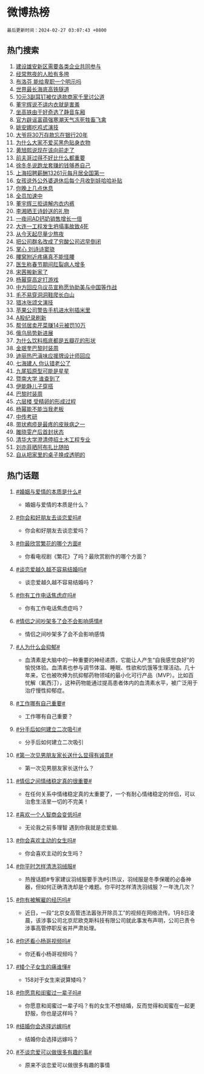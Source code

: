 # 微博热榜

`最后更新时间：2024-02-27 03:07:43 +0800`

## 热门搜索

1. [建设雄安新区需要各类企业共同参与](https://m.weibo.cn/search?containerid=100103type%3D1%26t%3D10%26q%3D%23%E5%BB%BA%E8%AE%BE%E9%9B%84%E5%AE%89%E6%96%B0%E5%8C%BA%E9%9C%80%E8%A6%81%E5%90%84%E7%B1%BB%E4%BC%81%E4%B8%9A%E5%85%B1%E5%90%8C%E5%8F%82%E4%B8%8E%23&stream_entry_id=51&isnewpage=1&extparam=seat%3D1%26stream_entry_id%3D51%26dgr%3D0%26pos%3D0%26c_type%3D51%26q%3D%2523%25E5%25BB%25BA%25E8%25AE%25BE%25E9%259B%2584%25E5%25AE%2589%25E6%2596%25B0%25E5%258C%25BA%25E9%259C%2580%25E8%25A6%2581%25E5%2590%2584%25E7%25B1%25BB%25E4%25BC%2581%25E4%25B8%259A%25E5%2585%25B1%25E5%2590%258C%25E5%258F%2582%25E4%25B8%258E%2523%26filter_type%3Drealtimehot%26cate%3D10103%26display_time%3D1708974461%26pre_seqid%3D17089744619630553953)
1. [经常熬夜的人脸有多垮](https://m.weibo.cn/search?containerid=100103type%3D1%26t%3D10%26q%3D%23%E7%BB%8F%E5%B8%B8%E7%86%AC%E5%A4%9C%E7%9A%84%E4%BA%BA%E8%84%B8%E6%9C%89%E5%A4%9A%E5%9E%AE%23&stream_entry_id=31&isnewpage=1&extparam=seat%3D1%26realpos%3D1%26lcate%3D5001%26dgr%3D0%26q%3D%2523%25E7%25BB%258F%25E5%25B8%25B8%25E7%2586%25AC%25E5%25A4%259C%25E7%259A%2584%25E4%25BA%25BA%25E8%2584%25B8%25E6%259C%2589%25E5%25A4%259A%25E5%259E%25AE%2523%26stream_entry_id%3D31%26flag%3D2%26pos%3D0%26c_type%3D31%26band_rank%3D1%26filter_type%3Drealtimehot%26cate%3D5001%26display_time%3D1708974461%26pre_seqid%3D17089744619630553953)
1. [布洛芬 能给卑职一个明示吗](https://m.weibo.cn/search?containerid=100103type%3D1%26t%3D10%26q%3D%E5%B8%83%E6%B4%9B%E8%8A%AC+%E8%83%BD%E7%BB%99%E5%8D%91%E8%81%8C%E4%B8%80%E4%B8%AA%E6%98%8E%E7%A4%BA%E5%90%97&stream_entry_id=31&isnewpage=1&extparam=seat%3D1%26realpos%3D2%26lcate%3D5001%26dgr%3D0%26q%3D%25E5%25B8%2583%25E6%25B4%259B%25E8%258A%25AC%2520%25E8%2583%25BD%25E7%25BB%2599%25E5%258D%2591%25E8%2581%258C%25E4%25B8%2580%25E4%25B8%25AA%25E6%2598%258E%25E7%25A4%25BA%25E5%2590%2597%26stream_entry_id%3D31%26flag%3D2%26pos%3D1%26c_type%3D31%26band_rank%3D2%26filter_type%3Drealtimehot%26cate%3D5001%26display_time%3D1708974461%26pre_seqid%3D17089744619630553953)
1. [世界最长海底高铁隧道](https://m.weibo.cn/search?containerid=100103type%3D1%26t%3D10%26q%3D%23%E4%B8%96%E7%95%8C%E6%9C%80%E9%95%BF%E6%B5%B7%E5%BA%95%E9%AB%98%E9%93%81%E9%9A%A7%E9%81%93%23&stream_entry_id=31&isnewpage=1&extparam=seat%3D1%26realpos%3D3%26lcate%3D5001%26dgr%3D0%26q%3D%2523%25E4%25B8%2596%25E7%2595%258C%25E6%259C%2580%25E9%2595%25BF%25E6%25B5%25B7%25E5%25BA%2595%25E9%25AB%2598%25E9%2593%2581%25E9%259A%25A7%25E9%2581%2593%2523%26stream_entry_id%3D31%26flag%3D0%26pos%3D2%26c_type%3D31%26band_rank%3D3%26filter_type%3Drealtimehot%26cate%3D5001%26display_time%3D1708974461%26pre_seqid%3D17089744619630553953)
1. [10元3副耳钉被仅退款商家千里讨公道](https://m.weibo.cn/search?containerid=100103type%3D1%26t%3D10%26q%3D%2310%E5%85%833%E5%89%AF%E8%80%B3%E9%92%89%E8%A2%AB%E4%BB%85%E9%80%80%E6%AC%BE%E5%95%86%E5%AE%B6%E5%8D%83%E9%87%8C%E8%AE%A8%E5%85%AC%E9%81%93%23&stream_entry_id=31&isnewpage=1&extparam=seat%3D1%26realpos%3D4%26lcate%3D5001%26dgr%3D0%26q%3D%252310%25E5%2585%25833%25E5%2589%25AF%25E8%2580%25B3%25E9%2592%2589%25E8%25A2%25AB%25E4%25BB%2585%25E9%2580%2580%25E6%25AC%25BE%25E5%2595%2586%25E5%25AE%25B6%25E5%258D%2583%25E9%2587%258C%25E8%25AE%25A8%25E5%2585%25AC%25E9%2581%2593%2523%26stream_entry_id%3D31%26flag%3D2%26pos%3D3%26c_type%3D31%26band_rank%3D4%26filter_type%3Drealtimehot%26cate%3D5001%26display_time%3D1708974461%26pre_seqid%3D17089744619630553953)
1. [董宇辉说不讲内衣就是害羞](https://m.weibo.cn/search?containerid=100103type%3D1%26t%3D10%26q%3D%23%E8%91%A3%E5%AE%87%E8%BE%89%E8%AF%B4%E4%B8%8D%E8%AE%B2%E5%86%85%E8%A1%A3%E5%B0%B1%E6%98%AF%E5%AE%B3%E7%BE%9E%23&stream_entry_id=31&isnewpage=1&extparam=seat%3D1%26realpos%3D5%26lcate%3D5001%26dgr%3D0%26q%3D%2523%25E8%2591%25A3%25E5%25AE%2587%25E8%25BE%2589%25E8%25AF%25B4%25E4%25B8%258D%25E8%25AE%25B2%25E5%2586%2585%25E8%25A1%25A3%25E5%25B0%25B1%25E6%2598%25AF%25E5%25AE%25B3%25E7%25BE%259E%2523%26stream_entry_id%3D31%26flag%3D2%26pos%3D4%26c_type%3D31%26band_rank%3D5%26filter_type%3Drealtimehot%26cate%3D5001%26display_time%3D1708974461%26pre_seqid%3D17089744619630553953)
1. [坐高铁由于好奇选了静音车厢](https://m.weibo.cn/search?containerid=100103type%3D1%26t%3D10%26q%3D%E5%9D%90%E9%AB%98%E9%93%81%E7%94%B1%E4%BA%8E%E5%A5%BD%E5%A5%87%E9%80%89%E4%BA%86%E9%9D%99%E9%9F%B3%E8%BD%A6%E5%8E%A2&stream_entry_id=31&isnewpage=1&extparam=seat%3D1%26realpos%3D6%26lcate%3D5001%26dgr%3D0%26q%3D%25E5%259D%2590%25E9%25AB%2598%25E9%2593%2581%25E7%2594%25B1%25E4%25BA%258E%25E5%25A5%25BD%25E5%25A5%2587%25E9%2580%2589%25E4%25BA%2586%25E9%259D%2599%25E9%259F%25B3%25E8%25BD%25A6%25E5%258E%25A2%26stream_entry_id%3D31%26flag%3D2%26pos%3D5%26c_type%3D31%26band_rank%3D6%26filter_type%3Drealtimehot%26cate%3D5001%26display_time%3D1708974461%26pre_seqid%3D17089744619630553953)
1. [官方辟谣富蕴强寒潮天气冻死牲畜飞禽](https://m.weibo.cn/search?containerid=100103type%3D1%26t%3D10%26q%3D%23%E5%AE%98%E6%96%B9%E8%BE%9F%E8%B0%A3%E5%AF%8C%E8%95%B4%E5%BC%BA%E5%AF%92%E6%BD%AE%E5%A4%A9%E6%B0%94%E5%86%BB%E6%AD%BB%E7%89%B2%E7%95%9C%E9%A3%9E%E7%A6%BD%23&stream_entry_id=31&isnewpage=1&extparam=seat%3D1%26lcate%3D5001%26dgr%3D0%26q%3D%2523%25E5%25AE%2598%25E6%2596%25B9%25E8%25BE%259F%25E8%25B0%25A3%25E5%25AF%258C%25E8%2595%25B4%25E5%25BC%25BA%25E5%25AF%2592%25E6%25BD%25AE%25E5%25A4%25A9%25E6%25B0%2594%25E5%2586%25BB%25E6%25AD%25BB%25E7%2589%25B2%25E7%2595%259C%25E9%25A3%259E%25E7%25A6%25BD%2523%26stream_entry_id%3D31%26adid%3D224079%26band_rank%3D7%26pos%3D6%26c_type%3D31%26is_ad_pos%3D1%26filter_type%3Drealtimehot%26cate%3D5001%26display_time%3D1708974461%26pre_seqid%3D17089744619630553953)
1. [姚安娜吃鸡式演技](https://m.weibo.cn/search?containerid=100103type%3D1%26t%3D10%26q%3D%E5%A7%9A%E5%AE%89%E5%A8%9C%E5%90%83%E9%B8%A1%E5%BC%8F%E6%BC%94%E6%8A%80&stream_entry_id=31&isnewpage=1&extparam=seat%3D1%26realpos%3D7%26lcate%3D5001%26dgr%3D0%26q%3D%25E5%25A7%259A%25E5%25AE%2589%25E5%25A8%259C%25E5%2590%2583%25E9%25B8%25A1%25E5%25BC%258F%25E6%25BC%2594%25E6%258A%2580%26stream_entry_id%3D31%26flag%3D2%26pos%3D7%26c_type%3D31%26band_rank%3D7%26filter_type%3Drealtimehot%26cate%3D5001%26display_time%3D1708974461%26pre_seqid%3D17089744619630553953)
1. [大爷将30万存款忘在银行20年](https://m.weibo.cn/search?containerid=100103type%3D1%26t%3D10%26q%3D%23%E5%A4%A7%E7%88%B7%E5%B0%8630%E4%B8%87%E5%AD%98%E6%AC%BE%E5%BF%98%E5%9C%A8%E9%93%B6%E8%A1%8C20%E5%B9%B4%23&stream_entry_id=31&isnewpage=1&extparam=seat%3D1%26realpos%3D8%26lcate%3D5001%26dgr%3D0%26q%3D%2523%25E5%25A4%25A7%25E7%2588%25B7%25E5%25B0%258630%25E4%25B8%2587%25E5%25AD%2598%25E6%25AC%25BE%25E5%25BF%2598%25E5%259C%25A8%25E9%2593%25B6%25E8%25A1%258C20%25E5%25B9%25B4%2523%26stream_entry_id%3D31%26flag%3D2%26pos%3D8%26c_type%3D31%26band_rank%3D8%26filter_type%3Drealtimehot%26cate%3D5001%26display_time%3D1708974461%26pre_seqid%3D17089744619630553953)
1. [为什么大家不爱买黑色贴身衣物](https://m.weibo.cn/search?containerid=100103type%3D1%26t%3D10%26q%3D%23%E4%B8%BA%E4%BB%80%E4%B9%88%E5%A4%A7%E5%AE%B6%E4%B8%8D%E7%88%B1%E4%B9%B0%E9%BB%91%E8%89%B2%E8%B4%B4%E8%BA%AB%E8%A1%A3%E7%89%A9%23&stream_entry_id=31&isnewpage=1&extparam=seat%3D1%26realpos%3D9%26lcate%3D5001%26dgr%3D0%26q%3D%2523%25E4%25B8%25BA%25E4%25BB%2580%25E4%25B9%2588%25E5%25A4%25A7%25E5%25AE%25B6%25E4%25B8%258D%25E7%2588%25B1%25E4%25B9%25B0%25E9%25BB%2591%25E8%2589%25B2%25E8%25B4%25B4%25E8%25BA%25AB%25E8%25A1%25A3%25E7%2589%25A9%2523%26stream_entry_id%3D31%26flag%3D2%26pos%3D9%26c_type%3D31%26band_rank%3D9%26filter_type%3Drealtimehot%26cate%3D5001%26display_time%3D1708974461%26pre_seqid%3D17089744619630553953)
1. [黄旭熙说现在该向前走了](https://m.weibo.cn/search?containerid=100103type%3D1%26t%3D10%26q%3D%23%E9%BB%84%E6%97%AD%E7%86%99%E8%AF%B4%E7%8E%B0%E5%9C%A8%E8%AF%A5%E5%90%91%E5%89%8D%E8%B5%B0%E4%BA%86%23&stream_entry_id=31&isnewpage=1&extparam=seat%3D1%26realpos%3D10%26lcate%3D5001%26dgr%3D0%26q%3D%2523%25E9%25BB%2584%25E6%2597%25AD%25E7%2586%2599%25E8%25AF%25B4%25E7%258E%25B0%25E5%259C%25A8%25E8%25AF%25A5%25E5%2590%2591%25E5%2589%258D%25E8%25B5%25B0%25E4%25BA%2586%2523%26stream_entry_id%3D31%26flag%3D1%26pos%3D10%26c_type%3D31%26band_rank%3D10%26filter_type%3Drealtimehot%26cate%3D5001%26display_time%3D1708974461%26pre_seqid%3D17089744619630553953)
1. [前夫哥过得不好比什么都重要](https://m.weibo.cn/search?containerid=100103type%3D1%26t%3D10%26q%3D%E5%89%8D%E5%A4%AB%E5%93%A5%E8%BF%87%E5%BE%97%E4%B8%8D%E5%A5%BD%E6%AF%94%E4%BB%80%E4%B9%88%E9%83%BD%E9%87%8D%E8%A6%81&stream_entry_id=31&isnewpage=1&extparam=seat%3D1%26realpos%3D11%26lcate%3D5001%26dgr%3D0%26q%3D%25E5%2589%258D%25E5%25A4%25AB%25E5%2593%25A5%25E8%25BF%2587%25E5%25BE%2597%25E4%25B8%258D%25E5%25A5%25BD%25E6%25AF%2594%25E4%25BB%2580%25E4%25B9%2588%25E9%2583%25BD%25E9%2587%258D%25E8%25A6%2581%26stream_entry_id%3D31%26flag%3D2%26pos%3D11%26c_type%3D31%26band_rank%3D11%26filter_type%3Drealtimehot%26cate%3D5001%26display_time%3D1708974461%26pre_seqid%3D17089744619630553953)
1. [徐冬冬说跑龙套赚的钱够养自己](https://m.weibo.cn/search?containerid=100103type%3D1%26t%3D10%26q%3D%23%E5%BE%90%E5%86%AC%E5%86%AC%E8%AF%B4%E8%B7%91%E9%BE%99%E5%A5%97%E8%B5%9A%E7%9A%84%E9%92%B1%E5%A4%9F%E5%85%BB%E8%87%AA%E5%B7%B1%23&stream_entry_id=31&isnewpage=1&extparam=seat%3D1%26realpos%3D12%26lcate%3D5001%26dgr%3D0%26q%3D%2523%25E5%25BE%2590%25E5%2586%25AC%25E5%2586%25AC%25E8%25AF%25B4%25E8%25B7%2591%25E9%25BE%2599%25E5%25A5%2597%25E8%25B5%259A%25E7%259A%2584%25E9%2592%25B1%25E5%25A4%259F%25E5%2585%25BB%25E8%2587%25AA%25E5%25B7%25B1%2523%26stream_entry_id%3D31%26flag%3D2%26pos%3D12%26c_type%3D31%26band_rank%3D12%26filter_type%3Drealtimehot%26cate%3D5001%26display_time%3D1708974461%26pre_seqid%3D17089744619630553953)
1. [上海招聘薪酬13261元每月居全国第一](https://m.weibo.cn/search?containerid=100103type%3D1%26t%3D10%26q%3D%23%E4%B8%8A%E6%B5%B7%E6%8B%9B%E8%81%98%E8%96%AA%E9%85%AC13261%E5%85%83%E6%AF%8F%E6%9C%88%E5%B1%85%E5%85%A8%E5%9B%BD%E7%AC%AC%E4%B8%80%23&stream_entry_id=31&isnewpage=1&extparam=seat%3D1%26realpos%3D13%26lcate%3D5001%26dgr%3D0%26q%3D%2523%25E4%25B8%258A%25E6%25B5%25B7%25E6%258B%259B%25E8%2581%2598%25E8%2596%25AA%25E9%2585%25AC13261%25E5%2585%2583%25E6%25AF%258F%25E6%259C%2588%25E5%25B1%2585%25E5%2585%25A8%25E5%259B%25BD%25E7%25AC%25AC%25E4%25B8%2580%2523%26stream_entry_id%3D31%26flag%3D2%26pos%3D13%26c_type%3D31%26band_rank%3D13%26filter_type%3Drealtimehot%26cate%3D5001%26display_time%3D1708974461%26pre_seqid%3D17089744619630553953)
1. [女孩说外公外婆退休后每个月收到娃哈哈补贴](https://m.weibo.cn/search?containerid=100103type%3D1%26t%3D10%26q%3D%23%E5%A5%B3%E5%AD%A9%E8%AF%B4%E5%A4%96%E5%85%AC%E5%A4%96%E5%A9%86%E9%80%80%E4%BC%91%E5%90%8E%E6%AF%8F%E4%B8%AA%E6%9C%88%E6%94%B6%E5%88%B0%E5%A8%83%E5%93%88%E5%93%88%E8%A1%A5%E8%B4%B4%23&stream_entry_id=31&isnewpage=1&extparam=seat%3D1%26realpos%3D14%26lcate%3D5001%26dgr%3D0%26q%3D%2523%25E5%25A5%25B3%25E5%25AD%25A9%25E8%25AF%25B4%25E5%25A4%2596%25E5%2585%25AC%25E5%25A4%2596%25E5%25A9%2586%25E9%2580%2580%25E4%25BC%2591%25E5%2590%258E%25E6%25AF%258F%25E4%25B8%25AA%25E6%259C%2588%25E6%2594%25B6%25E5%2588%25B0%25E5%25A8%2583%25E5%2593%2588%25E5%2593%2588%25E8%25A1%25A5%25E8%25B4%25B4%2523%26stream_entry_id%3D31%26flag%3D32768%26pos%3D14%26c_type%3D31%26band_rank%3D14%26filter_type%3Drealtimehot%26cate%3D5001%26display_time%3D1708974461%26pre_seqid%3D17089744619630553953)
1. [你晚上几点休息](https://m.weibo.cn/search?containerid=100103type%3D1%26t%3D10%26q%3D%23%E4%BD%A0%E6%99%9A%E4%B8%8A%E5%87%A0%E7%82%B9%E4%BC%91%E6%81%AF%23&stream_entry_id=31&isnewpage=1&extparam=seat%3D1%26realpos%3D15%26lcate%3D5001%26dgr%3D0%26q%3D%2523%25E4%25BD%25A0%25E6%2599%259A%25E4%25B8%258A%25E5%2587%25A0%25E7%2582%25B9%25E4%25BC%2591%25E6%2581%25AF%2523%26stream_entry_id%3D31%26flag%3D0%26pos%3D15%26c_type%3D31%26band_rank%3D15%26filter_type%3Drealtimehot%26cate%3D5001%26display_time%3D1708974461%26pre_seqid%3D17089744619630553953)
1. [全员加速中](https://m.weibo.cn/search?containerid=100103type%3D1%26t%3D10%26q%3D%E5%85%A8%E5%91%98%E5%8A%A0%E9%80%9F%E4%B8%AD&stream_entry_id=31&isnewpage=1&extparam=seat%3D1%26realpos%3D16%26lcate%3D5001%26dgr%3D0%26q%3D%25E5%2585%25A8%25E5%2591%2598%25E5%258A%25A0%25E9%2580%259F%25E4%25B8%25AD%26stream_entry_id%3D31%26flag%3D0%26pos%3D16%26c_type%3D31%26band_rank%3D16%26filter_type%3Drealtimehot%26cate%3D5001%26display_time%3D1708974461%26pre_seqid%3D17089744619630553953)
1. [董宇辉三拒讲解内衣内裤](https://m.weibo.cn/search?containerid=100103type%3D1%26t%3D10%26q%3D%23%E8%91%A3%E5%AE%87%E8%BE%89%E4%B8%89%E6%8B%92%E8%AE%B2%E8%A7%A3%E5%86%85%E8%A1%A3%E5%86%85%E8%A3%A4%23&stream_entry_id=31&isnewpage=1&extparam=seat%3D1%26realpos%3D17%26lcate%3D5001%26dgr%3D0%26q%3D%2523%25E8%2591%25A3%25E5%25AE%2587%25E8%25BE%2589%25E4%25B8%2589%25E6%258B%2592%25E8%25AE%25B2%25E8%25A7%25A3%25E5%2586%2585%25E8%25A1%25A3%25E5%2586%2585%25E8%25A3%25A4%2523%26stream_entry_id%3D31%26flag%3D0%26pos%3D17%26c_type%3D31%26band_rank%3D17%26filter_type%3Drealtimehot%26cate%3D5001%26display_time%3D1708974461%26pre_seqid%3D17089744619630553953)
1. [李湘晒王诗龄送的礼物](https://m.weibo.cn/search?containerid=100103type%3D1%26t%3D10%26q%3D%23%E6%9D%8E%E6%B9%98%E6%99%92%E7%8E%8B%E8%AF%97%E9%BE%84%E9%80%81%E7%9A%84%E7%A4%BC%E7%89%A9%23&stream_entry_id=31&isnewpage=1&extparam=seat%3D1%26realpos%3D18%26lcate%3D5001%26dgr%3D0%26q%3D%2523%25E6%259D%258E%25E6%25B9%2598%25E6%2599%2592%25E7%258E%258B%25E8%25AF%2597%25E9%25BE%2584%25E9%2580%2581%25E7%259A%2584%25E7%25A4%25BC%25E7%2589%25A9%2523%26stream_entry_id%3D31%26flag%3D2%26pos%3D18%26c_type%3D31%26band_rank%3D18%26filter_type%3Drealtimehot%26cate%3D5001%26display_time%3D1708974461%26pre_seqid%3D17089744619630553953)
1. [一夜间AD钙奶销售增长一倍](https://m.weibo.cn/search?containerid=100103type%3D1%26t%3D10%26q%3D%23%E4%B8%80%E5%A4%9C%E9%97%B4AD%E9%92%99%E5%A5%B6%E9%94%80%E5%94%AE%E5%A2%9E%E9%95%BF%E4%B8%80%E5%80%8D%23&stream_entry_id=31&isnewpage=1&extparam=seat%3D1%26realpos%3D19%26lcate%3D5001%26dgr%3D0%26q%3D%2523%25E4%25B8%2580%25E5%25A4%259C%25E9%2597%25B4AD%25E9%2592%2599%25E5%25A5%25B6%25E9%2594%2580%25E5%2594%25AE%25E5%25A2%259E%25E9%2595%25BF%25E4%25B8%2580%25E5%2580%258D%2523%26stream_entry_id%3D31%26flag%3D0%26pos%3D19%26c_type%3D31%26band_rank%3D19%26filter_type%3Drealtimehot%26cate%3D5001%26display_time%3D1708974461%26pre_seqid%3D17089744619630553953)
1. [大连一工程发生坍塌事故致4死](https://m.weibo.cn/search?containerid=100103type%3D1%26t%3D10%26q%3D%23%E5%A4%A7%E8%BF%9E%E4%B8%80%E5%B7%A5%E7%A8%8B%E5%8F%91%E7%94%9F%E5%9D%8D%E5%A1%8C%E4%BA%8B%E6%95%85%E8%87%B44%E6%AD%BB%23&stream_entry_id=31&isnewpage=1&extparam=seat%3D1%26realpos%3D20%26lcate%3D5001%26dgr%3D0%26q%3D%2523%25E5%25A4%25A7%25E8%25BF%259E%25E4%25B8%2580%25E5%25B7%25A5%25E7%25A8%258B%25E5%258F%2591%25E7%2594%259F%25E5%259D%258D%25E5%25A1%258C%25E4%25BA%258B%25E6%2595%2585%25E8%2587%25B44%25E6%25AD%25BB%2523%26stream_entry_id%3D31%26flag%3D0%26pos%3D20%26c_type%3D31%26band_rank%3D20%26filter_type%3Drealtimehot%26cate%3D5001%26display_time%3D1708974461%26pre_seqid%3D17089744619630553953)
1. [从今天起尽量少熬夜](https://m.weibo.cn/search?containerid=100103type%3D1%26t%3D10%26q%3D%23%E4%BB%8E%E4%BB%8A%E5%A4%A9%E8%B5%B7%E5%B0%BD%E9%87%8F%E5%B0%91%E7%86%AC%E5%A4%9C%23&stream_entry_id=31&isnewpage=1&extparam=seat%3D1%26realpos%3D21%26lcate%3D5001%26dgr%3D0%26q%3D%2523%25E4%25BB%258E%25E4%25BB%258A%25E5%25A4%25A9%25E8%25B5%25B7%25E5%25B0%25BD%25E9%2587%258F%25E5%25B0%2591%25E7%2586%25AC%25E5%25A4%259C%2523%26stream_entry_id%3D31%26flag%3D0%26pos%3D21%26c_type%3D31%26band_rank%3D21%26filter_type%3Drealtimehot%26cate%3D5001%26display_time%3D1708974461%26pre_seqid%3D17089744619630553953)
1. [把公司群名改成了穷酸公司迟早倒闭](https://m.weibo.cn/search?containerid=100103type%3D1%26t%3D10%26q%3D%E6%8A%8A%E5%85%AC%E5%8F%B8%E7%BE%A4%E5%90%8D%E6%94%B9%E6%88%90%E4%BA%86%E7%A9%B7%E9%85%B8%E5%85%AC%E5%8F%B8%E8%BF%9F%E6%97%A9%E5%80%92%E9%97%AD&stream_entry_id=31&isnewpage=1&extparam=seat%3D1%26realpos%3D22%26lcate%3D5001%26dgr%3D0%26q%3D%25E6%258A%258A%25E5%2585%25AC%25E5%258F%25B8%25E7%25BE%25A4%25E5%2590%258D%25E6%2594%25B9%25E6%2588%2590%25E4%25BA%2586%25E7%25A9%25B7%25E9%2585%25B8%25E5%2585%25AC%25E5%258F%25B8%25E8%25BF%259F%25E6%2597%25A9%25E5%2580%2592%25E9%2597%25AD%26stream_entry_id%3D31%26flag%3D0%26pos%3D22%26c_type%3D31%26band_rank%3D22%26filter_type%3Drealtimehot%26cate%3D5001%26display_time%3D1708974461%26pre_seqid%3D17089744619630553953)
1. [掌心 刘诗诗窦骁](https://m.weibo.cn/search?containerid=100103type%3D1%26t%3D10%26q%3D%E6%8E%8C%E5%BF%83+%E5%88%98%E8%AF%97%E8%AF%97%E7%AA%A6%E9%AA%81&stream_entry_id=31&isnewpage=1&extparam=seat%3D1%26realpos%3D23%26lcate%3D5001%26dgr%3D0%26q%3D%25E6%258E%258C%25E5%25BF%2583%2520%25E5%2588%2598%25E8%25AF%2597%25E8%25AF%2597%25E7%25AA%25A6%25E9%25AA%2581%26stream_entry_id%3D31%26flag%3D0%26pos%3D23%26c_type%3D31%26band_rank%3D23%26filter_type%3Drealtimehot%26cate%3D5001%26display_time%3D1708974461%26pre_seqid%3D17089744619630553953)
1. [腰窝附近疼痛真不能怪腰](https://m.weibo.cn/search?containerid=100103type%3D1%26t%3D10%26q%3D%23%E8%85%B0%E7%AA%9D%E9%99%84%E8%BF%91%E7%96%BC%E7%97%9B%E7%9C%9F%E4%B8%8D%E8%83%BD%E6%80%AA%E8%85%B0%23&stream_entry_id=31&isnewpage=1&extparam=seat%3D1%26realpos%3D24%26lcate%3D5001%26dgr%3D0%26q%3D%2523%25E8%2585%25B0%25E7%25AA%259D%25E9%2599%2584%25E8%25BF%2591%25E7%2596%25BC%25E7%2597%259B%25E7%259C%259F%25E4%25B8%258D%25E8%2583%25BD%25E6%2580%25AA%25E8%2585%25B0%2523%26stream_entry_id%3D31%26flag%3D0%26pos%3D24%26c_type%3D31%26band_rank%3D24%26filter_type%3Drealtimehot%26cate%3D5001%26display_time%3D1708974461%26pre_seqid%3D17089744619630553953)
1. [医生称春节期间肛裂病人增多](https://m.weibo.cn/search?containerid=100103type%3D1%26t%3D10%26q%3D%23%E5%8C%BB%E7%94%9F%E7%A7%B0%E6%98%A5%E8%8A%82%E6%9C%9F%E9%97%B4%E8%82%9B%E8%A3%82%E7%97%85%E4%BA%BA%E5%A2%9E%E5%A4%9A%23&stream_entry_id=31&isnewpage=1&extparam=seat%3D1%26realpos%3D25%26lcate%3D5001%26dgr%3D0%26q%3D%2523%25E5%258C%25BB%25E7%2594%259F%25E7%25A7%25B0%25E6%2598%25A5%25E8%258A%2582%25E6%259C%259F%25E9%2597%25B4%25E8%2582%259B%25E8%25A3%2582%25E7%2597%2585%25E4%25BA%25BA%25E5%25A2%259E%25E5%25A4%259A%2523%26stream_entry_id%3D31%26flag%3D0%26pos%3D25%26c_type%3D31%26band_rank%3D25%26filter_type%3Drealtimehot%26cate%3D5001%26display_time%3D1708974461%26pre_seqid%3D17089744619630553953)
1. [宋茜搬新家了](https://m.weibo.cn/search?containerid=100103type%3D1%26t%3D10%26q%3D%23%E5%AE%8B%E8%8C%9C%E6%90%AC%E6%96%B0%E5%AE%B6%E4%BA%86%23&stream_entry_id=31&isnewpage=1&extparam=seat%3D1%26realpos%3D26%26lcate%3D5001%26dgr%3D0%26q%3D%2523%25E5%25AE%258B%25E8%258C%259C%25E6%2590%25AC%25E6%2596%25B0%25E5%25AE%25B6%25E4%25BA%2586%2523%26stream_entry_id%3D31%26flag%3D0%26pos%3D26%26c_type%3D31%26band_rank%3D26%26filter_type%3Drealtimehot%26cate%3D5001%26display_time%3D1708974461%26pre_seqid%3D17089744619630553953)
1. [杨幂穿高定打游戏](https://m.weibo.cn/search?containerid=100103type%3D1%26t%3D10%26q%3D%23%E6%9D%A8%E5%B9%82%E7%A9%BF%E9%AB%98%E5%AE%9A%E6%89%93%E6%B8%B8%E6%88%8F%23&stream_entry_id=31&isnewpage=1&extparam=seat%3D1%26realpos%3D27%26lcate%3D5001%26dgr%3D0%26q%3D%2523%25E6%259D%25A8%25E5%25B9%2582%25E7%25A9%25BF%25E9%25AB%2598%25E5%25AE%259A%25E6%2589%2593%25E6%25B8%25B8%25E6%2588%258F%2523%26stream_entry_id%3D31%26flag%3D0%26pos%3D27%26c_type%3D31%26band_rank%3D27%26filter_type%3Drealtimehot%26cate%3D5001%26display_time%3D1708974461%26pre_seqid%3D17089744619630553953)
1. [中方回应乌议员宣称愿协助美与中国等作战](https://m.weibo.cn/search?containerid=100103type%3D1%26t%3D10%26q%3D%23%E4%B8%AD%E6%96%B9%E5%9B%9E%E5%BA%94%E4%B9%8C%E8%AE%AE%E5%91%98%E5%AE%A3%E7%A7%B0%E6%84%BF%E5%8D%8F%E5%8A%A9%E7%BE%8E%E4%B8%8E%E4%B8%AD%E5%9B%BD%E7%AD%89%E4%BD%9C%E6%88%98%23&stream_entry_id=31&isnewpage=1&extparam=seat%3D1%26realpos%3D28%26lcate%3D5001%26dgr%3D0%26q%3D%2523%25E4%25B8%25AD%25E6%2596%25B9%25E5%259B%259E%25E5%25BA%2594%25E4%25B9%258C%25E8%25AE%25AE%25E5%2591%2598%25E5%25AE%25A3%25E7%25A7%25B0%25E6%2584%25BF%25E5%258D%258F%25E5%258A%25A9%25E7%25BE%258E%25E4%25B8%258E%25E4%25B8%25AD%25E5%259B%25BD%25E7%25AD%2589%25E4%25BD%259C%25E6%2588%2598%2523%26stream_entry_id%3D31%26flag%3D0%26pos%3D28%26c_type%3D31%26band_rank%3D28%26filter_type%3Drealtimehot%26cate%3D5001%26display_time%3D1708974461%26pre_seqid%3D17089744619630553953)
1. [毛不易穿洞洞鞋爬长白山](https://m.weibo.cn/search?containerid=100103type%3D1%26t%3D10%26q%3D%23%E6%AF%9B%E4%B8%8D%E6%98%93%E7%A9%BF%E6%B4%9E%E6%B4%9E%E9%9E%8B%E7%88%AC%E9%95%BF%E7%99%BD%E5%B1%B1%23&stream_entry_id=31&isnewpage=1&extparam=seat%3D1%26realpos%3D29%26lcate%3D5001%26dgr%3D0%26q%3D%2523%25E6%25AF%259B%25E4%25B8%258D%25E6%2598%2593%25E7%25A9%25BF%25E6%25B4%259E%25E6%25B4%259E%25E9%259E%258B%25E7%2588%25AC%25E9%2595%25BF%25E7%2599%25BD%25E5%25B1%25B1%2523%26stream_entry_id%3D31%26flag%3D0%26pos%3D29%26c_type%3D31%26band_rank%3D29%26filter_type%3Drealtimehot%26cate%3D5001%26display_time%3D1708974461%26pre_seqid%3D17089744619630553953)
1. [猎冰张颂文演技](https://m.weibo.cn/search?containerid=100103type%3D1%26t%3D10%26q%3D%E7%8C%8E%E5%86%B0%E5%BC%A0%E9%A2%82%E6%96%87%E6%BC%94%E6%8A%80&stream_entry_id=31&isnewpage=1&extparam=seat%3D1%26realpos%3D30%26lcate%3D5001%26dgr%3D0%26q%3D%25E7%258C%258E%25E5%2586%25B0%25E5%25BC%25A0%25E9%25A2%2582%25E6%2596%2587%25E6%25BC%2594%25E6%258A%2580%26stream_entry_id%3D31%26flag%3D0%26pos%3D30%26c_type%3D31%26band_rank%3D30%26filter_type%3Drealtimehot%26cate%3D5001%26display_time%3D1708974461%26pre_seqid%3D17089744619630553953)
1. [苹果公司警告手机进水别插米里](https://m.weibo.cn/search?containerid=100103type%3D1%26t%3D10%26q%3D%23%E8%8B%B9%E6%9E%9C%E5%85%AC%E5%8F%B8%E8%AD%A6%E5%91%8A%E6%89%8B%E6%9C%BA%E8%BF%9B%E6%B0%B4%E5%88%AB%E6%8F%92%E7%B1%B3%E9%87%8C%23&stream_entry_id=31&isnewpage=1&extparam=seat%3D1%26realpos%3D31%26lcate%3D5001%26dgr%3D0%26q%3D%2523%25E8%258B%25B9%25E6%259E%259C%25E5%2585%25AC%25E5%258F%25B8%25E8%25AD%25A6%25E5%2591%258A%25E6%2589%258B%25E6%259C%25BA%25E8%25BF%259B%25E6%25B0%25B4%25E5%2588%25AB%25E6%258F%2592%25E7%25B1%25B3%25E9%2587%258C%2523%26stream_entry_id%3D31%26flag%3D0%26pos%3D31%26c_type%3D31%26band_rank%3D31%26filter_type%3Drealtimehot%26cate%3D5001%26display_time%3D1708974461%26pre_seqid%3D17089744619630553953)
1. [A股纪录刷新](https://m.weibo.cn/search?containerid=100103type%3D1%26t%3D10%26q%3D%23A%E8%82%A1%E7%BA%AA%E5%BD%95%E5%88%B7%E6%96%B0%23&stream_entry_id=31&isnewpage=1&extparam=seat%3D1%26realpos%3D32%26lcate%3D5001%26dgr%3D0%26q%3D%2523A%25E8%2582%25A1%25E7%25BA%25AA%25E5%25BD%2595%25E5%2588%25B7%25E6%2596%25B0%2523%26stream_entry_id%3D31%26flag%3D0%26pos%3D32%26c_type%3D31%26band_rank%3D32%26filter_type%3Drealtimehot%26cate%3D5001%26display_time%3D1708974461%26pre_seqid%3D17089744619630553953)
1. [帮邻居卖芹菜赚14元被罚10万](https://m.weibo.cn/search?containerid=100103type%3D1%26t%3D10%26q%3D%23%E5%B8%AE%E9%82%BB%E5%B1%85%E5%8D%96%E8%8A%B9%E8%8F%9C%E8%B5%9A14%E5%85%83%E8%A2%AB%E7%BD%9A10%E4%B8%87%23&stream_entry_id=31&isnewpage=1&extparam=seat%3D1%26realpos%3D33%26lcate%3D5001%26dgr%3D0%26q%3D%2523%25E5%25B8%25AE%25E9%2582%25BB%25E5%25B1%2585%25E5%258D%2596%25E8%258A%25B9%25E8%258F%259C%25E8%25B5%259A14%25E5%2585%2583%25E8%25A2%25AB%25E7%25BD%259A10%25E4%25B8%2587%2523%26stream_entry_id%3D31%26flag%3D0%26pos%3D33%26c_type%3D31%26band_rank%3D33%26filter_type%3Drealtimehot%26cate%3D5001%26display_time%3D1708974461%26pre_seqid%3D17089744619630553953)
1. [俄乌局势新进展](https://m.weibo.cn/search?containerid=100103type%3D1%26t%3D10%26q%3D%23%E4%BF%84%E4%B9%8C%E5%B1%80%E5%8A%BF%E6%96%B0%E8%BF%9B%E5%B1%95%23&stream_entry_id=31&isnewpage=1&extparam=seat%3D1%26realpos%3D34%26lcate%3D5001%26dgr%3D0%26q%3D%2523%25E4%25BF%2584%25E4%25B9%258C%25E5%25B1%2580%25E5%258A%25BF%25E6%2596%25B0%25E8%25BF%259B%25E5%25B1%2595%2523%26stream_entry_id%3D31%26flag%3D0%26pos%3D34%26c_type%3D31%26band_rank%3D34%26filter_type%3Drealtimehot%26cate%3D5001%26display_time%3D1708974461%26pre_seqid%3D17089744619630553953)
1. [为什么饮料瓶底都是五瓣花的形状](https://m.weibo.cn/search?containerid=100103type%3D1%26t%3D10%26q%3D%23%E4%B8%BA%E4%BB%80%E4%B9%88%E9%A5%AE%E6%96%99%E7%93%B6%E5%BA%95%E9%83%BD%E6%98%AF%E4%BA%94%E7%93%A3%E8%8A%B1%E7%9A%84%E5%BD%A2%E7%8A%B6%23&stream_entry_id=31&isnewpage=1&extparam=seat%3D1%26realpos%3D35%26lcate%3D5001%26dgr%3D0%26q%3D%2523%25E4%25B8%25BA%25E4%25BB%2580%25E4%25B9%2588%25E9%25A5%25AE%25E6%2596%2599%25E7%2593%25B6%25E5%25BA%2595%25E9%2583%25BD%25E6%2598%25AF%25E4%25BA%2594%25E7%2593%25A3%25E8%258A%25B1%25E7%259A%2584%25E5%25BD%25A2%25E7%258A%25B6%2523%26stream_entry_id%3D31%26flag%3D0%26pos%3D35%26c_type%3D31%26band_rank%3D35%26filter_type%3Drealtimehot%26cate%3D5001%26display_time%3D1708974461%26pre_seqid%3D17089744619630553953)
1. [金珉奎巴黎时装周](https://m.weibo.cn/search?containerid=100103type%3D1%26t%3D10%26q%3D%23%E9%87%91%E7%8F%89%E5%A5%8E%E5%B7%B4%E9%BB%8E%E6%97%B6%E8%A3%85%E5%91%A8%23&stream_entry_id=31&isnewpage=1&extparam=seat%3D1%26realpos%3D36%26lcate%3D5001%26dgr%3D0%26q%3D%2523%25E9%2587%2591%25E7%258F%2589%25E5%25A5%258E%25E5%25B7%25B4%25E9%25BB%258E%25E6%2597%25B6%25E8%25A3%2585%25E5%2591%25A8%2523%26stream_entry_id%3D31%26flag%3D1%26pos%3D36%26c_type%3D31%26band_rank%3D36%26filter_type%3Drealtimehot%26cate%3D5001%26display_time%3D1708974461%26pre_seqid%3D17089744619630553953)
1. [迪丽热巴滇味应援牌设计师回应](https://m.weibo.cn/search?containerid=100103type%3D1%26t%3D10%26q%3D%23%E8%BF%AA%E4%B8%BD%E7%83%AD%E5%B7%B4%E6%BB%87%E5%91%B3%E5%BA%94%E6%8F%B4%E7%89%8C%E8%AE%BE%E8%AE%A1%E5%B8%88%E5%9B%9E%E5%BA%94%23&stream_entry_id=31&isnewpage=1&extparam=seat%3D1%26realpos%3D37%26lcate%3D5001%26dgr%3D0%26q%3D%2523%25E8%25BF%25AA%25E4%25B8%25BD%25E7%2583%25AD%25E5%25B7%25B4%25E6%25BB%2587%25E5%2591%25B3%25E5%25BA%2594%25E6%258F%25B4%25E7%2589%258C%25E8%25AE%25BE%25E8%25AE%25A1%25E5%25B8%2588%25E5%259B%259E%25E5%25BA%2594%2523%26stream_entry_id%3D31%26flag%3D0%26pos%3D37%26c_type%3D31%26band_rank%3D37%26filter_type%3Drealtimehot%26cate%3D5001%26display_time%3D1708974461%26pre_seqid%3D17089744619630553953)
1. [七海建人 你认错老公了](https://m.weibo.cn/search?containerid=100103type%3D1%26t%3D10%26q%3D%E4%B8%83%E6%B5%B7%E5%BB%BA%E4%BA%BA+%E4%BD%A0%E8%AE%A4%E9%94%99%E8%80%81%E5%85%AC%E4%BA%86&stream_entry_id=31&isnewpage=1&extparam=seat%3D1%26realpos%3D38%26lcate%3D5001%26dgr%3D0%26q%3D%25E4%25B8%2583%25E6%25B5%25B7%25E5%25BB%25BA%25E4%25BA%25BA%2520%25E4%25BD%25A0%25E8%25AE%25A4%25E9%2594%2599%25E8%2580%2581%25E5%2585%25AC%25E4%25BA%2586%26stream_entry_id%3D31%26flag%3D0%26pos%3D38%26c_type%3D31%26band_rank%3D38%26filter_type%3Drealtimehot%26cate%3D5001%26display_time%3D1708974461%26pre_seqid%3D17089744619630553953)
1. [九尾狐原型可能是星星](https://m.weibo.cn/search?containerid=100103type%3D1%26t%3D10%26q%3D%23%E4%B9%9D%E5%B0%BE%E7%8B%90%E5%8E%9F%E5%9E%8B%E5%8F%AF%E8%83%BD%E6%98%AF%E6%98%9F%E6%98%9F%23&stream_entry_id=31&isnewpage=1&extparam=seat%3D1%26realpos%3D39%26lcate%3D5001%26dgr%3D0%26q%3D%2523%25E4%25B9%259D%25E5%25B0%25BE%25E7%258B%2590%25E5%258E%259F%25E5%259E%258B%25E5%258F%25AF%25E8%2583%25BD%25E6%2598%25AF%25E6%2598%259F%25E6%2598%259F%2523%26stream_entry_id%3D31%26flag%3D0%26pos%3D39%26c_type%3D31%26band_rank%3D39%26filter_type%3Drealtimehot%26cate%3D5001%26display_time%3D1708974461%26pre_seqid%3D17089744619630553953)
1. [暨南大学 谁查到了](https://m.weibo.cn/search?containerid=100103type%3D1%26t%3D10%26q%3D%E6%9A%A8%E5%8D%97%E5%A4%A7%E5%AD%A6+%E8%B0%81%E6%9F%A5%E5%88%B0%E4%BA%86&stream_entry_id=31&isnewpage=1&extparam=seat%3D1%26realpos%3D40%26lcate%3D5001%26dgr%3D0%26q%3D%25E6%259A%25A8%25E5%258D%2597%25E5%25A4%25A7%25E5%25AD%25A6%2520%25E8%25B0%2581%25E6%259F%25A5%25E5%2588%25B0%25E4%25BA%2586%26stream_entry_id%3D31%26flag%3D0%26pos%3D40%26c_type%3D31%26band_rank%3D40%26filter_type%3Drealtimehot%26cate%3D5001%26display_time%3D1708974461%26pre_seqid%3D17089744619630553953)
1. [伊能静儿子穿搭](https://m.weibo.cn/search?containerid=100103type%3D1%26t%3D10%26q%3D%E4%BC%8A%E8%83%BD%E9%9D%99%E5%84%BF%E5%AD%90%E7%A9%BF%E6%90%AD&stream_entry_id=31&isnewpage=1&extparam=seat%3D1%26realpos%3D41%26lcate%3D5001%26dgr%3D0%26q%3D%25E4%25BC%258A%25E8%2583%25BD%25E9%259D%2599%25E5%2584%25BF%25E5%25AD%2590%25E7%25A9%25BF%25E6%2590%25AD%26stream_entry_id%3D31%26flag%3D1%26pos%3D41%26c_type%3D31%26band_rank%3D41%26filter_type%3Drealtimehot%26cate%3D5001%26display_time%3D1708974461%26pre_seqid%3D17089744619630553953)
1. [巴黎时装周](https://m.weibo.cn/search?containerid=100103type%3D1%26t%3D10%26q%3D%E5%B7%B4%E9%BB%8E%E6%97%B6%E8%A3%85%E5%91%A8&stream_entry_id=31&isnewpage=1&extparam=seat%3D1%26realpos%3D42%26lcate%3D5001%26dgr%3D0%26q%3D%25E5%25B7%25B4%25E9%25BB%258E%25E6%2597%25B6%25E8%25A3%2585%25E5%2591%25A8%26stream_entry_id%3D31%26flag%3D1%26pos%3D42%26c_type%3D31%26band_rank%3D42%26filter_type%3Drealtimehot%26cate%3D5001%26display_time%3D1708974461%26pre_seqid%3D17089744619630553953)
1. [六层楼 受精卵的形成过程](https://m.weibo.cn/search?containerid=100103type%3D1%26t%3D10%26q%3D%E5%85%AD%E5%B1%82%E6%A5%BC+%E5%8F%97%E7%B2%BE%E5%8D%B5%E7%9A%84%E5%BD%A2%E6%88%90%E8%BF%87%E7%A8%8B&stream_entry_id=31&isnewpage=1&extparam=seat%3D1%26realpos%3D43%26lcate%3D5001%26dgr%3D0%26q%3D%25E5%2585%25AD%25E5%25B1%2582%25E6%25A5%25BC%2520%25E5%258F%2597%25E7%25B2%25BE%25E5%258D%25B5%25E7%259A%2584%25E5%25BD%25A2%25E6%2588%2590%25E8%25BF%2587%25E7%25A8%258B%26stream_entry_id%3D31%26flag%3D0%26pos%3D43%26c_type%3D31%26band_rank%3D43%26filter_type%3Drealtimehot%26cate%3D5001%26display_time%3D1708974461%26pre_seqid%3D17089744619630553953)
1. [杨幂能不能当我老板](https://m.weibo.cn/search?containerid=100103type%3D1%26t%3D10%26q%3D%23%E6%9D%A8%E5%B9%82%E8%83%BD%E4%B8%8D%E8%83%BD%E5%BD%93%E6%88%91%E8%80%81%E6%9D%BF%23&stream_entry_id=31&isnewpage=1&extparam=seat%3D1%26realpos%3D44%26lcate%3D5001%26dgr%3D0%26q%3D%2523%25E6%259D%25A8%25E5%25B9%2582%25E8%2583%25BD%25E4%25B8%258D%25E8%2583%25BD%25E5%25BD%2593%25E6%2588%2591%25E8%2580%2581%25E6%259D%25BF%2523%26stream_entry_id%3D31%26flag%3D0%26pos%3D44%26c_type%3D31%26band_rank%3D44%26filter_type%3Drealtimehot%26cate%3D5001%26display_time%3D1708974461%26pre_seqid%3D17089744619630553953)
1. [中传考研](https://m.weibo.cn/search?containerid=100103type%3D1%26t%3D10%26q%3D%E4%B8%AD%E4%BC%A0%E8%80%83%E7%A0%94&stream_entry_id=31&isnewpage=1&extparam=seat%3D1%26realpos%3D45%26lcate%3D5001%26dgr%3D0%26q%3D%25E4%25B8%25AD%25E4%25BC%25A0%25E8%2580%2583%25E7%25A0%2594%26stream_entry_id%3D31%26flag%3D0%26pos%3D45%26c_type%3D31%26band_rank%3D45%26filter_type%3Drealtimehot%26cate%3D5001%26display_time%3D1708974461%26pre_seqid%3D17089744619630553953)
1. [带状疱疹是最疼的皮肤病之一](https://m.weibo.cn/search?containerid=100103type%3D1%26t%3D10%26q%3D%23%E5%B8%A6%E7%8A%B6%E7%96%B1%E7%96%B9%E6%98%AF%E6%9C%80%E7%96%BC%E7%9A%84%E7%9A%AE%E8%82%A4%E7%97%85%E4%B9%8B%E4%B8%80%23&stream_entry_id=31&isnewpage=1&extparam=seat%3D1%26realpos%3D46%26lcate%3D5001%26dgr%3D0%26q%3D%2523%25E5%25B8%25A6%25E7%258A%25B6%25E7%2596%25B1%25E7%2596%25B9%25E6%2598%25AF%25E6%259C%2580%25E7%2596%25BC%25E7%259A%2584%25E7%259A%25AE%25E8%2582%25A4%25E7%2597%2585%25E4%25B9%258B%25E4%25B8%2580%2523%26stream_entry_id%3D31%26flag%3D0%26pos%3D46%26c_type%3D31%26band_rank%3D46%26filter_type%3Drealtimehot%26cate%3D5001%26display_time%3D1708974461%26pre_seqid%3D17089744619630553953)
1. [雎晓雯产后首封状态](https://m.weibo.cn/search?containerid=100103type%3D1%26t%3D10%26q%3D%23%E9%9B%8E%E6%99%93%E9%9B%AF%E4%BA%A7%E5%90%8E%E9%A6%96%E5%B0%81%E7%8A%B6%E6%80%81%23&stream_entry_id=31&isnewpage=1&extparam=seat%3D1%26realpos%3D47%26lcate%3D5001%26dgr%3D0%26q%3D%2523%25E9%259B%258E%25E6%2599%2593%25E9%259B%25AF%25E4%25BA%25A7%25E5%2590%258E%25E9%25A6%2596%25E5%25B0%2581%25E7%258A%25B6%25E6%2580%2581%2523%26stream_entry_id%3D31%26flag%3D0%26pos%3D47%26c_type%3D31%26band_rank%3D47%26filter_type%3Drealtimehot%26cate%3D5001%26display_time%3D1708974461%26pre_seqid%3D17089744619630553953)
1. [清华大学澄清停招土木工程专业](https://m.weibo.cn/search?containerid=100103type%3D1%26t%3D10%26q%3D%23%E6%B8%85%E5%8D%8E%E5%A4%A7%E5%AD%A6%E6%BE%84%E6%B8%85%E5%81%9C%E6%8B%9B%E5%9C%9F%E6%9C%A8%E5%B7%A5%E7%A8%8B%E4%B8%93%E4%B8%9A%23&stream_entry_id=31&isnewpage=1&extparam=seat%3D1%26realpos%3D48%26lcate%3D5001%26dgr%3D0%26q%3D%2523%25E6%25B8%2585%25E5%258D%258E%25E5%25A4%25A7%25E5%25AD%25A6%25E6%25BE%2584%25E6%25B8%2585%25E5%2581%259C%25E6%258B%259B%25E5%259C%259F%25E6%259C%25A8%25E5%25B7%25A5%25E7%25A8%258B%25E4%25B8%2593%25E4%25B8%259A%2523%26stream_entry_id%3D31%26flag%3D0%26pos%3D48%26c_type%3D31%26band_rank%3D48%26filter_type%3Drealtimehot%26cate%3D5001%26display_time%3D1708974461%26pre_seqid%3D17089744619630553953)
1. [刘亦菲晒阿布扎比随拍](https://m.weibo.cn/search?containerid=100103type%3D1%26t%3D10%26q%3D%23%E5%88%98%E4%BA%A6%E8%8F%B2%E6%99%92%E9%98%BF%E5%B8%83%E6%89%8E%E6%AF%94%E9%9A%8F%E6%8B%8D%23&stream_entry_id=31&isnewpage=1&extparam=seat%3D1%26realpos%3D49%26lcate%3D5001%26dgr%3D0%26q%3D%2523%25E5%2588%2598%25E4%25BA%25A6%25E8%258F%25B2%25E6%2599%2592%25E9%2598%25BF%25E5%25B8%2583%25E6%2589%258E%25E6%25AF%2594%25E9%259A%258F%25E6%258B%258D%2523%26stream_entry_id%3D31%26flag%3D0%26pos%3D49%26c_type%3D31%26band_rank%3D49%26filter_type%3Drealtimehot%26cate%3D5001%26display_time%3D1708974461%26pre_seqid%3D17089744619630553953)
1. [自从把家里的桌子换成透明的](https://m.weibo.cn/search?containerid=100103type%3D1%26t%3D10%26q%3D%E8%87%AA%E4%BB%8E%E6%8A%8A%E5%AE%B6%E9%87%8C%E7%9A%84%E6%A1%8C%E5%AD%90%E6%8D%A2%E6%88%90%E9%80%8F%E6%98%8E%E7%9A%84&stream_entry_id=31&isnewpage=1&extparam=seat%3D1%26realpos%3D50%26lcate%3D5001%26dgr%3D0%26q%3D%25E8%2587%25AA%25E4%25BB%258E%25E6%258A%258A%25E5%25AE%25B6%25E9%2587%258C%25E7%259A%2584%25E6%25A1%258C%25E5%25AD%2590%25E6%258D%25A2%25E6%2588%2590%25E9%2580%258F%25E6%2598%258E%25E7%259A%2584%26stream_entry_id%3D31%26flag%3D1%26pos%3D50%26c_type%3D31%26band_rank%3D50%26filter_type%3Drealtimehot%26cate%3D5001%26display_time%3D1708974461%26pre_seqid%3D17089744619630553953)

## 热门话题

1. [#婚姻与爱情的本质是什么#](https://m.weibo.cn/search?containerid=231522type%3D1%26t%3D10%26q%3D%23%E5%A9%9A%E5%A7%BB%E4%B8%8E%E7%88%B1%E6%83%85%E7%9A%84%E6%9C%AC%E8%B4%A8%E6%98%AF%E4%BB%80%E4%B9%88%23&stream_entry_id=128&isnewpage=1&extparam=seat%3D1%26dgr%3D0%26pos%3D1-0-0%26unitid%3D1704881162756%26lcate%3D5004%26cate%3D5004%26c_type%3D128%26display_time%3D1708974463%26pre_seqid%3D170897446307397469218)
    - 婚姻与爱情的本质是什么？

1. [#你会和好朋友去谈恋爱吗#](https://m.weibo.cn/search?containerid=231522type%3D1%26t%3D10%26q%3D%23%E4%BD%A0%E4%BC%9A%E5%92%8C%E5%A5%BD%E6%9C%8B%E5%8F%8B%E5%8E%BB%E8%B0%88%E6%81%8B%E7%88%B1%E5%90%97%23&stream_entry_id=128&isnewpage=1&extparam=seat%3D1%26dgr%3D0%26pos%3D1-0-1%26unitid%3D1704849959446%26lcate%3D5004%26cate%3D5004%26c_type%3D128%26display_time%3D1708974463%26pre_seqid%3D170897446307397469218)
    - 你会和好朋友去谈恋爱吗？

1. [#你最欣赏繁花的哪个方面#](https://m.weibo.cn/search?containerid=231522type%3D1%26t%3D10%26q%3D%23%E4%BD%A0%E6%9C%80%E6%AC%A3%E8%B5%8F%E7%B9%81%E8%8A%B1%E7%9A%84%E5%93%AA%E4%B8%AA%E6%96%B9%E9%9D%A2%23&stream_entry_id=128&isnewpage=1&extparam=seat%3D1%26dgr%3D0%26pos%3D1-0-2%26unitid%3D1704872158127%26lcate%3D5004%26cate%3D5004%26c_type%3D128%26display_time%3D1708974463%26pre_seqid%3D170897446307397469218)
    - 你看电视剧《繁花》了吗？最欣赏剧作的哪个方面？

1. [#谈恋爱越久越不容易结婚吗#](https://m.weibo.cn/search?containerid=231522type%3D1%26t%3D10%26q%3D%23%E8%B0%88%E6%81%8B%E7%88%B1%E8%B6%8A%E4%B9%85%E8%B6%8A%E4%B8%8D%E5%AE%B9%E6%98%93%E7%BB%93%E5%A9%9A%E5%90%97%23&stream_entry_id=128&isnewpage=1&extparam=seat%3D1%26dgr%3D0%26pos%3D1-0-3%26unitid%3D1704871559387%26lcate%3D5004%26cate%3D5004%26c_type%3D128%26display_time%3D1708974463%26pre_seqid%3D170897446307397469218)
    - 谈恋爱越久越不容易结婚吗？

1. [#你有工作电话焦虑症吗#](https://m.weibo.cn/search?containerid=231522type%3D1%26t%3D10%26q%3D%23%E4%BD%A0%E6%9C%89%E5%B7%A5%E4%BD%9C%E7%94%B5%E8%AF%9D%E7%84%A6%E8%99%91%E7%97%87%E5%90%97%23&stream_entry_id=128&isnewpage=1&extparam=seat%3D1%26dgr%3D0%26pos%3D1-0-4%26unitid%3D1704877884678%26lcate%3D5004%26cate%3D5004%26c_type%3D128%26display_time%3D1708974463%26pre_seqid%3D170897446307397469218)
    - 你有工作电话焦虑症吗？

1. [#情侣之间吵架多了会不会影响感情#](https://m.weibo.cn/search?containerid=231522type%3D1%26t%3D10%26q%3D%23%E6%83%85%E4%BE%A3%E4%B9%8B%E9%97%B4%E5%90%B5%E6%9E%B6%E5%A4%9A%E4%BA%86%E4%BC%9A%E4%B8%8D%E4%BC%9A%E5%BD%B1%E5%93%8D%E6%84%9F%E6%83%85%23&stream_entry_id=128&isnewpage=1&extparam=seat%3D1%26dgr%3D0%26pos%3D1-0-5%26unitid%3D1704792093809%26lcate%3D5004%26cate%3D5004%26c_type%3D128%26display_time%3D1708974463%26pre_seqid%3D170897446307397469218)
    - 情侣之间吵架多了会不会影响感情

1. [#人为什么会抑郁#](https://m.weibo.cn/search?containerid=231522type%3D1%26t%3D10%26q%3D%23%E4%BA%BA%E4%B8%BA%E4%BB%80%E4%B9%88%E4%BC%9A%E6%8A%91%E9%83%81%23&stream_entry_id=128&isnewpage=1&extparam=seat%3D1%26dgr%3D0%26pos%3D1-0-6%26unitid%3D1704881163792%26lcate%3D5004%26cate%3D5004%26c_type%3D128%26display_time%3D1708974463%26pre_seqid%3D170897446307397469218)
    - 血清素是大脑中的一种重要的神经递质，它能让人产生“自我感觉良好”的愉悦体验。血清素也参与调节体温、睡眠、性欲和饥饿等生理活动。几十年来，它也被吹捧为抗抑郁药物领域的最小化可行产品（MVP）。比如百忧解（氟西汀），这种药物能通过提高患者体内的血清素水平，被广泛用于治疗慢性抑郁症。

1. [#工作哪有自己重要#](https://m.weibo.cn/search?containerid=231522type%3D1%26t%3D10%26q%3D%23%E5%B7%A5%E4%BD%9C%E5%93%AA%E6%9C%89%E8%87%AA%E5%B7%B1%E9%87%8D%E8%A6%81%23&stream_entry_id=128&isnewpage=1&extparam=seat%3D1%26dgr%3D0%26pos%3D1-0-7%26unitid%3D1704949537973%26lcate%3D5004%26cate%3D5004%26c_type%3D128%26display_time%3D1708974463%26pre_seqid%3D170897446307397469218)
    - 工作哪有自己重要？

1. [#分手后如何建立二次吸引#](https://m.weibo.cn/search?containerid=231522type%3D1%26t%3D10%26q%3D%23%E5%88%86%E6%89%8B%E5%90%8E%E5%A6%82%E4%BD%95%E5%BB%BA%E7%AB%8B%E4%BA%8C%E6%AC%A1%E5%90%B8%E5%BC%95%23&stream_entry_id=128&isnewpage=1&extparam=seat%3D1%26dgr%3D0%26pos%3D1-0-8%26unitid%3D1704870666886%26lcate%3D5004%26cate%3D5004%26c_type%3D128%26display_time%3D1708974463%26pre_seqid%3D170897446307397469218)
    - 分手后如何建立二次吸引

1. [#第一次见男朋友家长送什么显得有诚意#](https://m.weibo.cn/search?containerid=231522type%3D1%26t%3D10%26q%3D%23%E7%AC%AC%E4%B8%80%E6%AC%A1%E8%A7%81%E7%94%B7%E6%9C%8B%E5%8F%8B%E5%AE%B6%E9%95%BF%E9%80%81%E4%BB%80%E4%B9%88%E6%98%BE%E5%BE%97%E6%9C%89%E8%AF%9A%E6%84%8F%23&stream_entry_id=128&isnewpage=1&extparam=seat%3D1%26dgr%3D0%26pos%3D1-0-9%26unitid%3D1704946836507%26lcate%3D5004%26cate%3D5004%26c_type%3D128%26display_time%3D1708974463%26pre_seqid%3D170897446307397469218)
    - 第一次见男朋友家长送什么？

1. [#情侣之间情绪稳定真的很重要#](https://m.weibo.cn/search?containerid=231522type%3D1%26t%3D10%26q%3D%23%E6%83%85%E4%BE%A3%E4%B9%8B%E9%97%B4%E6%83%85%E7%BB%AA%E7%A8%B3%E5%AE%9A%E7%9C%9F%E7%9A%84%E5%BE%88%E9%87%8D%E8%A6%81%23&stream_entry_id=128&isnewpage=1&extparam=seat%3D1%26dgr%3D0%26pos%3D1-0-10%26unitid%3D1704779493657%26lcate%3D5004%26cate%3D5004%26c_type%3D128%26display_time%3D1708974463%26pre_seqid%3D170897446307397469218)
    - 在任何关系中情绪稳定真的太重要了，一个有耐心情绪稳定的伴侣，可以治愈生活里一切的不完美！

1. [#喜欢一个人智商会变低吗#](https://m.weibo.cn/search?containerid=231522type%3D1%26t%3D10%26q%3D%23%E5%96%9C%E6%AC%A2%E4%B8%80%E4%B8%AA%E4%BA%BA%E6%99%BA%E5%95%86%E4%BC%9A%E5%8F%98%E4%BD%8E%E5%90%97%23&stream_entry_id=128&isnewpage=1&extparam=seat%3D1%26dgr%3D0%26pos%3D1-0-11%26unitid%3D1704783068038%26lcate%3D5004%26cate%3D5004%26c_type%3D128%26display_time%3D1708974463%26pre_seqid%3D170897446307397469218)
    - 无论我之前多理智  遇到你我就是恋爱脑.

1. [#你会喜欢主动的女生吗#](https://m.weibo.cn/search?containerid=231522type%3D1%26t%3D10%26q%3D%23%E4%BD%A0%E4%BC%9A%E5%96%9C%E6%AC%A2%E4%B8%BB%E5%8A%A8%E7%9A%84%E5%A5%B3%E7%94%9F%E5%90%97%23&stream_entry_id=128&isnewpage=1&extparam=seat%3D1%26dgr%3D0%26pos%3D1-0-12%26unitid%3D1704786077236%26lcate%3D5004%26cate%3D5004%26c_type%3D128%26display_time%3D1708974463%26pre_seqid%3D170897446307397469218)
    - 你会喜欢主动的女生吗？

1. [#你平时怎样清洗羽绒服#](https://m.weibo.cn/search?containerid=231522type%3D1%26t%3D10%26q%3D%23%E4%BD%A0%E5%B9%B3%E6%97%B6%E6%80%8E%E6%A0%B7%E6%B8%85%E6%B4%97%E7%BE%BD%E7%BB%92%E6%9C%8D%23&stream_entry_id=128&isnewpage=1&extparam=seat%3D1%26dgr%3D0%26pos%3D1-0-13%26unitid%3D1704789081364%26lcate%3D5004%26cate%3D5004%26c_type%3D128%26display_time%3D1708974463%26pre_seqid%3D170897446307397469218)
    - 热搜话题#专家建议羽绒服要手洗#引热议，羽绒服是冬季保暖的必备神器，但如何正确清洗却是个难题。你平时怎样清洗羽绒服？一年洗几次？

1. [#你有被解雇的经历吗#](https://m.weibo.cn/search?containerid=231522type%3D1%26t%3D10%26q%3D%23%E4%BD%A0%E6%9C%89%E8%A2%AB%E8%A7%A3%E9%9B%87%E7%9A%84%E7%BB%8F%E5%8E%86%E5%90%97%23&stream_entry_id=128&isnewpage=1&extparam=seat%3D1%26dgr%3D0%26pos%3D1-0-14%26unitid%3D1704794482090%26lcate%3D5004%26cate%3D5004%26c_type%3D128%26display_time%3D1708974463%26pre_seqid%3D170897446307397469218)
    - 近日，一段“北京女高管违法嚣张开除员工”的视频在网络流传。1月8日凌晨，该涉事公司北京尼欧克斯科技有限公司就此事发布声明，公司已责令涉事高管停职反省并严肃处理。

1. [#你还看小杨哥视频吗#](https://m.weibo.cn/search?containerid=231522type%3D1%26t%3D10%26q%3D%23%E4%BD%A0%E8%BF%98%E7%9C%8B%E5%B0%8F%E6%9D%A8%E5%93%A5%E8%A7%86%E9%A2%91%E5%90%97%23&stream_entry_id=128&isnewpage=1&extparam=seat%3D1%26dgr%3D0%26pos%3D1-0-15%26unitid%3D1704797193944%26lcate%3D5004%26cate%3D5004%26c_type%3D128%26display_time%3D1708974463%26pre_seqid%3D170897446307397469218)
    - 你还看小杨哥视频吗？

1. [#矮个子女生的痛谁懂#](https://m.weibo.cn/search?containerid=231522type%3D1%26t%3D10%26q%3D%23%E7%9F%AE%E4%B8%AA%E5%AD%90%E5%A5%B3%E7%94%9F%E7%9A%84%E7%97%9B%E8%B0%81%E6%87%82%23&stream_entry_id=128&isnewpage=1&extparam=seat%3D1%26dgr%3D0%26pos%3D1-0-16%26unitid%3D1704804675994%26lcate%3D5004%26cate%3D5004%26c_type%3D128%26display_time%3D1708974463%26pre_seqid%3D170897446307397469218)
    - 158对于女生来说算矮吗？

1. [#你愿意和闺蜜过一辈子吗#](https://m.weibo.cn/search?containerid=231522type%3D1%26t%3D10%26q%3D%23%E4%BD%A0%E6%84%BF%E6%84%8F%E5%92%8C%E9%97%BA%E8%9C%9C%E8%BF%87%E4%B8%80%E8%BE%88%E5%AD%90%E5%90%97%23&stream_entry_id=128&isnewpage=1&extparam=seat%3D1%26dgr%3D0%26pos%3D1-0-17%26unitid%3D1704875757520%26lcate%3D5004%26cate%3D5004%26c_type%3D128%26display_time%3D1708974463%26pre_seqid%3D170897446307397469218)
    - 你愿意和闺蜜过一辈子吗？有的女生不想结婚，反而觉得和闺蜜在一起更舒服，你也是这样吗？

1. [#结婚你会选择远嫁吗#](https://m.weibo.cn/search?containerid=231522type%3D1%26t%3D10%26q%3D%23%E7%BB%93%E5%A9%9A%E4%BD%A0%E4%BC%9A%E9%80%89%E6%8B%A9%E8%BF%9C%E5%AB%81%E5%90%97%23&stream_entry_id=128&isnewpage=1&extparam=seat%3D1%26dgr%3D0%26pos%3D1-0-18%26unitid%3D1704870361894%26lcate%3D5004%26cate%3D5004%26c_type%3D128%26display_time%3D1708974463%26pre_seqid%3D170897446307397469218)
    - 结婚你会选择远嫁吗？

1. [#不谈恋爱可以做很多有趣的事#](https://m.weibo.cn/search?containerid=231522type%3D1%26t%3D10%26q%3D%23%E4%B8%8D%E8%B0%88%E6%81%8B%E7%88%B1%E5%8F%AF%E4%BB%A5%E5%81%9A%E5%BE%88%E5%A4%9A%E6%9C%89%E8%B6%A3%E7%9A%84%E4%BA%8B%23&stream_entry_id=128&isnewpage=1&extparam=seat%3D1%26dgr%3D0%26pos%3D1-0-19%26unitid%3D1704865280259%26lcate%3D5004%26cate%3D5004%26c_type%3D128%26display_time%3D1708974463%26pre_seqid%3D170897446307397469218)
    - 原来不谈恋爱可以做很多有趣的事情

